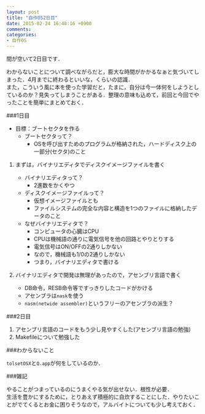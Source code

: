 ```yaml
---
layout: post
title: "自作OS2日目"
date: 2015-02-24 16:48:16 +0900
comments: 
categories: 
- 自作OS
---
```


間が空いて2日目です．

<!-- more -->

わからないことについて調べながらだと，膨大な時間がかかるなぁと気づいてしまった．4月までに終わるといいな，くらいの認識．  
また，こういう風に本を使った学習だと，たまに，自分は今一体何をしようとしているのか？見失ってしまうことがある．整理の意味も込めて，前回と今回でやったことを簡単にまとめておく．

###1日目
* 目標：ブートセクタを作る
	* ブートセクタって？
		* OSを呼び出すためのプログラムが格納された，ハードディスク上の一部分(セクタ)のこと

1. まずは，バイナリエディタでディスクイメージファイルを書く
	* バイナリエディタって？
		* 2進数をかくやつ
	* ディスクイメージファイルって？
		* 仮想イメージファイルとも
		* ファイルシステムの完全な内容と構造を1つのファイルに格納したデータのこと
	* なぜバイナリエディタで？
		* コンピュータの心臓はCPU
		* CPUは機械語の通りに電気信号を他の回路とやりとりする
		* 電気信号はON/OFFの2通りしかない
		* なので，機械語も1/0の2通りしかない
		* つまり，バイナリエディタで書ける

2. バイナリエディタで開発は無理があったので，アセンブリ言語で書く
	* DB命令，RESB命令等ですっきりしたコードがかける
	* アセンブラは`nask`を使う
	* `nasm(netwide assembler)`というフリーのアセンブラの派生？

###2日目
1. アセンブリ言語のコードをもう少し見やすくした(アセンブリ言語の勉強)
2. Makefileについて勉強した

###わからないこと

`tolsetOSX`と`Q.app`が何をしているのか．

###雑記

やることがつまっているのにうまくやる気が出せない．根性が必要．  
生活を豊かにするために，とりあえず積極的に自炊することにした．やりたいことがでてくるとお金に困りそうなので，アルバイトについても少し考えておく．